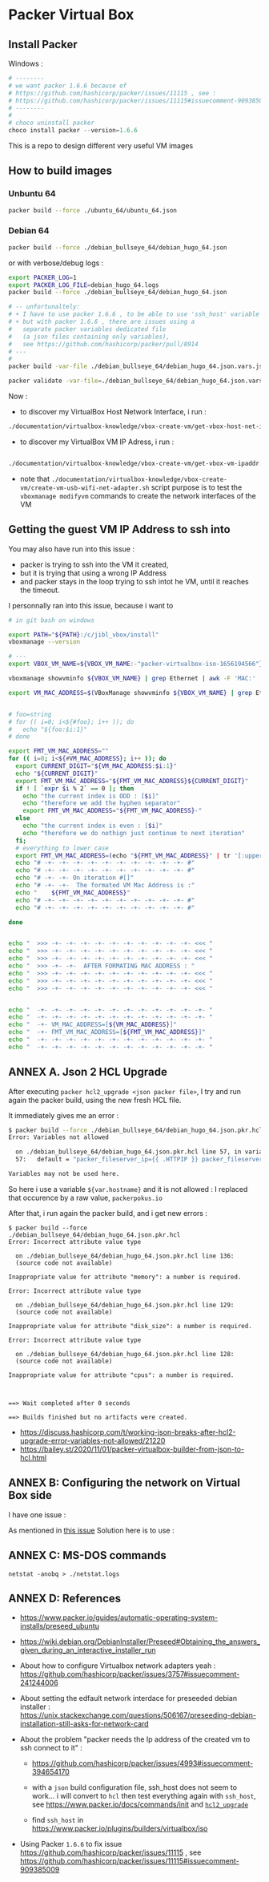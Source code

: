 # Packer Virtual Box

## Install Packer

Windows : 

```PowerShell
# -------- 
# we want packer 1.6.6 because of
# https://github.com/hashicorp/packer/issues/11115 , see : 
# https://github.com/hashicorp/packer/issues/11115#issuecomment-909385009
# --------
# 
# choco uninstall packer
choco install packer --version=1.6.6
```


This is a repo to design different very useful VM images


## How to build images


### Unbuntu 64

```bash
packer build --force ./ubuntu_64/ubuntu_64.json
```


### Debian 64

```bash
packer build --force ./debian_bullseye_64/debian_hugo_64.json

```

or with verbose/debug logs : 

```bash 
export PACKER_LOG=1
export PACKER_LOG_FILE=debian_hugo_64.logs
packer build --force ./debian_bullseye_64/debian_hugo_64.json

# -- unfortunaltely: 
# + I have to use packer 1.6.6 , to be able to use 'ssh_host' variable
# + but with packer 1.6.6 , there are issues using a 
#   separate packer variables dedicated file 
#   (a json files containing only variables), 
#   see https://github.com/hashicorp/packer/pull/8914
# ---
# 
packer build -var-file ./debian_bullseye_64/debian_hugo_64.json.vars.json --force ./debian_bullseye_64/debian_hugo_64.novars.json

packer validate -var-file=./debian_bullseye_64/debian_hugo_64.json.vars.json ./debian_bullseye_64/debian_hugo_64.novars.json

```

Now :

* to discover my VirtualBox Host Network Interface, i run : 

```bash
./documentation/virtualbox-knowledge/vbox-create-vm/get-vbox-host-net-interface.sh

```

* to discover my VirtualBox VM IP Adress, i run : 

```bash

./documentation/virtualbox-knowledge/vbox-create-vm/get-vbox-vm-ipaddr.sh

```

* note that `./documentation/virtualbox-knowledge/vbox-create-vm/create-vm-usb-wifi-net-adapter.sh` script purpose is to test the `vboxmanage modifyvm` commands to create the network interfaces of the VM

<!--

Migrating to HCL is a bit of work, so i leave that aside, i want to stay focused on my first goal: obtaining a fully working packer build.

* and with HCL insread of JSON  : 

```bash
export PACKER_LOG=1
export PACKER_LOG_FILE=debian_hugo_64.logs

# $ packer hcl2_upgrade ./debian_bullseye_64/debian_hugo_64.json
# Successfully created ./debian_bullseye_64/debian_hugo_64.json.pkr.hcl
# 
# ---
# See https://discuss.hashicorp.com/t/working-json-breaks-after-hcl2-upgrade-error-variables-not-allowed/21220/3
# ---
# 
# --- <+> --- #
# --- <+> --- See ANNEX A. Json 2 HCL Upgrade  #
# --- <+> --- #
# 
# ---
# 

packer build --force ./debian_bullseye_64/debian_hugo_64.json.pkr.hcl
```
 -->

## Getting the guest VM IP Address to ssh into

You may also have run into this issue : 
* packer is trying to ssh into the VM it created, 
* but it is trying that using a wrong IP Address
* and packer stays in the loop trying to ssh intot he VM, until it reaches the timeout.


I personnally ran into this issue, because i want to 


```bash
# in git bash on windows

export PATH="${PATH}:/c/jibl_vbox/install"
vboxmanage --version

# --- 
export VBOX_VM_NAME=${VBOX_VM_NAME:-"packer-virtualbox-iso-1656194566"}

vboxmanage showvminfo ${VBOX_VM_NAME} | grep Ethernet | awk -F 'MAC:' '{print $2}' | awk -F ',' '{print $1}' | awk '{print $1}'

export VM_MAC_ADDRESS=$(VBoxManage showvminfo ${VBOX_VM_NAME} | grep Ethernet | awk -F 'MAC:' '{print $2}' | awk -F ',' '{print $1}' | awk '{print $1}')


# foo=string
# for (( i=0; i<${#foo}; i++ )); do
#   echo "${foo:$i:1}"
# done

export FMT_VM_MAC_ADDRESS=""
for (( i=0; i<${#VM_MAC_ADDRESS}; i++ )); do
  export CURRENT_DIGIT="${VM_MAC_ADDRESS:$i:1}"
  echo "${CURRENT_DIGIT}"
  export FMT_VM_MAC_ADDRESS="${FMT_VM_MAC_ADDRESS}${CURRENT_DIGIT}"
  if ! [ `expr $i % 2` == 0 ]; then
    echo "the current index is ODD : [$i]"
    echo "therefore we add the hyphen separator"
    export FMT_VM_MAC_ADDRESS="${FMT_VM_MAC_ADDRESS}-"
  else 
    echo "the current index is even : [$i]"
    echo "therefore we do nothign just continue to next iteration"
  fi;
  # everything to lower case 
  export FMT_VM_MAC_ADDRESS=(echo "${FMT_VM_MAC_ADDRESS}" | tr '[:upper:]' '[:lower:]')
  echo "# -+- -+- -+- -+- -+- -+- -+- -+- -+- -+- #"
  echo "# -+- -+- -+- -+- -+- -+- -+- -+- -+- -+- #"
  echo "# -+- -+- On iteration #[]"
  echo "# -+- -+-  The formated VM Mac Address is :"
  echo "    ${FMT_VM_MAC_ADDRESS}"
  echo "# -+- -+- -+- -+- -+- -+- -+- -+- -+- -+- #"
  echo "# -+- -+- -+- -+- -+- -+- -+- -+- -+- -+- #"

done


echo "  >>> -+- -+- -+- -+- -+- -+- -+- -+- -+- -+- <<< "
echo "  >>> -+- -+- -+- -+- -+- -+- -+- -+- -+- -+- <<< "
echo "  >>> -+- -+- -+- -+- -+- -+- -+- -+- -+- -+- <<< "
echo "  >>> -+- -+-  AFTER FORMATING MAC ADDRESS : "
echo "  >>> -+- -+- -+- -+- -+- -+- -+- -+- -+- -+- <<< "
echo "  >>> -+- -+- -+- -+- -+- -+- -+- -+- -+- -+- <<< "
echo "  >>> -+- -+- -+- -+- -+- -+- -+- -+- -+- -+- <<< "


echo "  -+- -+- -+- -+- -+- -+- -+- -+- -+- -+- -+- -+- "
echo "  -+- -+- -+- -+- -+- -+- -+- -+- -+- -+- -+- -+- "
echo "  -+- VM_MAC_ADDRESS=[${VM_MAC_ADDRESS}]"
echo "  -+- FMT_VM_MAC_ADDRESS=[${FMT_VM_MAC_ADDRESS}]"
echo "  -+- -+- -+- -+- -+- -+- -+- -+- -+- -+- -+- -+- "
echo "  -+- -+- -+- -+- -+- -+- -+- -+- -+- -+- -+- -+- "


```


## ANNEX A. Json 2 HCL Upgrade

After executing `packer hcl2_upgrade <json packer file>`, I try and run again the packer build, using the new fresh HCL file.

It immediately gives me an error :

```bash
$ packer build --force ./debian_bullseye_64/debian_hugo_64.json.pkr.hcl
Error: Variables not allowed

  on ./debian_bullseye_64/debian_hugo_64.json.pkr.hcl line 57, in variable "boot_command_env_addon":
  57:   default = "packer_fileserver_ip={{ .HTTPIP }} packer_fileserver_port={{ .HTTPPort }} hostname=${var.hostname} golang_version=1.18.3 hugo_version=0.100.2"

Variables may not be used here.

```

So here i use a variable `${var.hostname}` and it is not allowed : I replaced that occurence by a raw value, `packerpokus.io`

After that, i run again the packer build, and i get new errors : 

```
$ packer build --force ./debian_bullseye_64/debian_hugo_64.json.pkr.hcl
Error: Incorrect attribute value type

  on ./debian_bullseye_64/debian_hugo_64.json.pkr.hcl line 136:
  (source code not available)

Inappropriate value for attribute "memory": a number is required.

Error: Incorrect attribute value type

  on ./debian_bullseye_64/debian_hugo_64.json.pkr.hcl line 129:
  (source code not available)

Inappropriate value for attribute "disk_size": a number is required.

Error: Incorrect attribute value type

  on ./debian_bullseye_64/debian_hugo_64.json.pkr.hcl line 128:
  (source code not available)

Inappropriate value for attribute "cpus": a number is required.



==> Wait completed after 0 seconds

==> Builds finished but no artifacts were created.
```


* https://discuss.hashicorp.com/t/working-json-breaks-after-hcl2-upgrade-error-variables-not-allowed/21220
* https://bailey.st/2020/11/01/packer-virtualbox-builder-from-json-to-hcl.html


## ANNEX B: Configuring the network on Virtual Box side


I have one issue : 



As mentioned in [this issue](https://github.com/hashicorp/packer/issues/3757#issuecomment-241244006) Solution here is to use : 



## ANNEX C: MS-DOS commands


```Msdos
netstat -anobq > ./netstat.logs
```


## ANNEX D: References


* https://www.packer.io/guides/automatic-operating-system-installs/preseed_ubuntu
* https://wiki.debian.org/DebianInstaller/Preseed#Obtaining_the_answers_given_during_an_interactive_installer_run
* About how to configure Virtualbox network adapters yeah : https://github.com/hashicorp/packer/issues/3757#issuecomment-241244006

* About setting the edfault network interdace for preseeded debian installer : https://unix.stackexchange.com/questions/506167/preseeding-debian-installation-still-asks-for-network-card
* About the problem "packer needs the Ip address of the created vm to ssh connect to it" : 
  * https://github.com/hashicorp/packer/issues/4993#issuecomment-394654170
  * with a `json` build configuration file, ssh_host does not seem to work... i will convert to `hcl` then test everything again with `ssh_host`, see https://www.packer.io/docs/commands/init and [`hcl2_upgrade`](https://www.packer.io/docs/commands/hcl2_upgrade)

  * find `ssh_host` in https://www.packer.io/plugins/builders/virtualbox/iso


* Using Packer `1.6.6` to fix issue https://github.com/hashicorp/packer/issues/11115 , see https://github.com/hashicorp/packer/issues/11115#issuecomment-909385009





<!-- 

./packer_virtualbox/documentation/virtualbox-knowledge/vbox-create-vm/get-vbox-vm-ipaddr.sh
./packer_virtualbox/documentation/virtualbox-knowledge/vbox-create-vm/get-vbox-vm-ipaddr.sh
VBoxManage.exe list vms
export VBOX_VM_NAME="packer-virtualbox-iso-1656203734"
./packer_virtualbox/documentation/virtualbox-knowledge/vbox-create-vm/get-vbox-vm-ipaddr.sh
arp -av
ssh pokus@192.168.164.37
export VBOX_VM_NAME="packer-virtualbox-iso-1656203734"
VBoxManage.exe list vms
./packer_virtualbox/documentation/virtualbox-knowledge/vbox-create-vm/get-vbox-vm-ipaddr.sh
ssh pokus@192.168.164.37
arp -av
arp -av
arp -av
arp -av
history | grep details
history | grep detail
arp
export VBOX_VM_NAME="packer-virtualbox-iso-1656204881"
./packer_virtualbox/documentation/virtualbox-knowledge/vbox-create-vm/get-vbox-vm-ipaddr.sh
arp -av
arp -a
history

-->